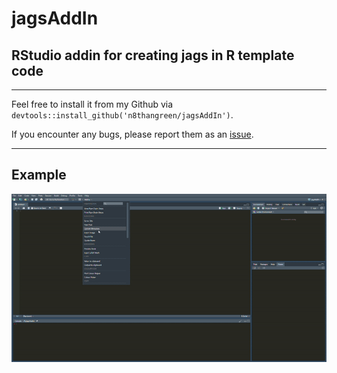 # jagsAddIn
## RStudio addin for creating jags in R template code

---

Feel free to install it from my Github via  
`devtools::install_github('n8thangreen/jagsAddIn')`.

If you encounter any bugs, please report them as an 
[issue](https://github.com/n8thangreen/jagsAddIn/issues).

---

## Example
![example of jagsAddIn](docs/example.gif)

